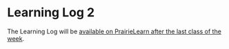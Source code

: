 # Learning Log 2

The Learning Log will be [available on PrairieLearn after the last class of the week](https://ca.prairielearn.com/pl/course_instance/2575/assessments).